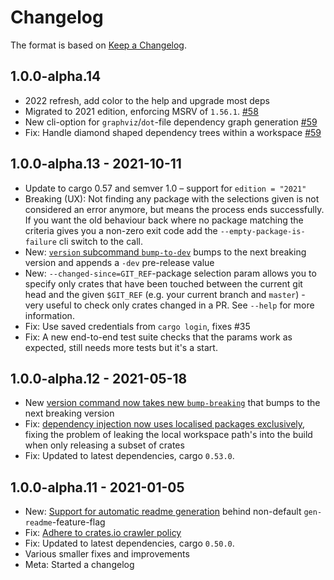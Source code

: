 # Changelog

The format is based on [Keep a Changelog].

[Keep a Changelog]: http://keepachangelog.com/en/1.0.0/

## 1.0.0-alpha.14
- 2022 refresh, add color to the help and upgrade most deps
- Migrated to 2021 edition, enforcing MSRV of `1.56.1`. [#58](https://github.com/paritytech/cargo-unleash/pull/58)
- New cli-option for `graphviz`/`dot`-file dependency graph generation [#59](https://github.com/paritytech/cargo-unleash/pull/59)
- Fix: Handle diamond shaped dependency trees within a workspace [#59](https://github.com/paritytech/cargo-unleash/pull/59)

## 1.0.0-alpha.13 - 2021-10-11
- Update to cargo 0.57 and semver 1.0 – support for `edition = "2021"`
- Breaking (UX): Not finding any package with the selections given is not considered an error anymore, but means the process ends successfully. If you want the old behaviour back where no package matching the criteria gives you a non-zero exit code add the `--empty-package-is-failure` cli switch to the call.
- New: [`version` subcommand `bump-to-dev`](https://github.com/paritytech/cargo-unleash/pull/47) bumps to the next breaking version and appends a `-dev` pre-release value
- New: `--changed-since=GIT_REF`-package selection param allows you to specify only crates that have been touched between the current git head and the given `$GIT_REF` (e.g. your current branch and `master`) - very useful to check only crates changed in a PR. See `--help` for more information.
- Fix: Use saved credentials from `cargo login`, fixes #35
- Fix: A new end-to-end test suite checks that the params work as expected, still needs more tests but it's a start.

## 1.0.0-alpha.12 - 2021-05-18
- New [version command now takes new `bump-breaking`](https://github.com/paritytech/cargo-unleash/pull/37) that bumps to the next breaking version
- Fix: [dependency injection now uses localised packages exclusively](https://github.com/paritytech/cargo-unleash/pull/39), fixing the problem of leaking the local workspace path's into the build when only releasing a subset of crates
- Fix: Updated to latest dependencies, cargo `0.53.0`.

## 1.0.0-alpha.11 - 2021-01-05

- New: [Support for automatic readme generation](https://github.com/paritytech/cargo-unleash/pull/9) behind non-default `gen-readme`-feature-flag
- Fix: [Adhere to crates.io crawler policy](https://github.com/paritytech/cargo-unleash/pull/23)
- Fix: Updated to latest dependencies, cargo `0.50.0`.
- Various smaller fixes and improvements
- Meta: Started a changelog
